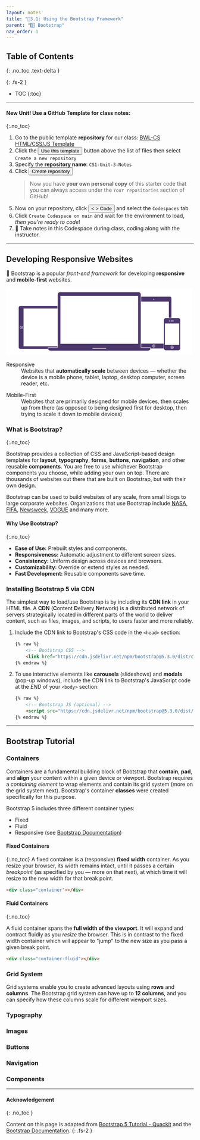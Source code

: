 ```yaml
---
layout: notes
title: "📓3.1: Using the Bootstrap Framework" 
parent: "3️⃣ Bootstrap"
nav_order: 1
---
```


## Table of Contents
{: .no_toc .text-delta }

{: .fs-2 }
- TOC
{:toc}

---
#### New Unit! Use a GitHub Template for class notes:
{:.no_toc}

<div class="setup" markdown="block">

1. Go to the public template **repository** for our class: [BWL-CS HTML/CSS/JS Template](https://github.com/BWL-CS/html-css-js-template)
2. Click the <button type="button" name="button" class="btn btn-green">Use this template</button> button above the list of files then select `Create a new repository`
3. Specify the **repository name**: `CS1-Unit-3-Notes`
4. Click <button type="button" name="button" class="btn btn-green">Create repository</button>
    > Now you have **your own personal copy** of this starter code that you can always access under the `Your repositories` section of GitHub! 
5. Now on your repository, click <button type="button" name="button" class="btn btn-green"> < > Code </button> and select the `Codespaces` tab
6. Click `Create Codespace on main` and wait for the environment to load, _then you're ready to code_!
7. 📝 Take notes in this Codespace during class, coding along with the instructor.

</div>

---

## Developing Responsive Websites

🥾 Bootstrap is a popular _front-end framework_ for developing **responsive** and **mobile-first** websites. 

![image](responsive_design.png)

<html>
<dl>
  <dt>Responsive</dt>
  <dd>Websites that <strong>automatically scale</strong> between devices — whether the device is a mobile phone, tablet, laptop, desktop computer, screen reader, etc.</dd>
</dl>
</html>

<html>
<dl>
  <dt>Mobile-First</dt>
  <dd>Websites that are primarily designed for mobile devices, then scales up from there (as opposed to being designed first for desktop, then trying to scale it down to mobile devices)</dd>
</dl>
</html>

### What is Bootstrap?
{:.no_toc} 

Bootstrap provides a collection of CSS and JavaScript-based design templates for **layout**, **typography**, **forms**, **buttons**, **navigation**, and other reusable **components**. You are free to use whichever Bootstrap components you choose, while adding your own on top. There are thousands of websites out there that are built on Bootstrap, but with their own design.

Bootstrap can be used to build websites of any scale, from small blogs to large corporate websites. Organizations that use Bootstrap include [NASA](https://www.nasa.gov/), [FIFA](https://www.fifa.com/en), [Newsweek](https://www.newsweek.com/), [VOGUE](https://www.vogue.com/) and many more.

#### Why Use Bootstrap?
{:.no_toc} 
* **Ease of Use:** Prebuilt styles and components.
* **Responsiveness:** Automatic adjustment to different screen sizes.
* **Consistency:** Uniform design across devices and browsers.
* **Customizability:** Override or extend styles as needed.
* **Fast Development:** Reusable components save time.

### Installing Bootstrap 5 via CDN

The simplest way to load/use Bootstrap is by including its **CDN link** in your HTML file. A **CDN** (**C**ontent **D**elivery **N**etwork) is a distributed network of servers strategically located in different parts of the world to deliver content, such as files, images, and scripts, to users faster and more reliably.

1. Include the CDN link to Bootstrap's CSS code in the `<head>` section:
    ```html
    {% raw %}
        <!-- Bootstrap CSS -->
        <link href="https://cdn.jsdelivr.net/npm/bootstrap@5.3.0/dist/css/bootstrap.min.css" rel="stylesheet">
    {% endraw %} 
    ```
1. To use interactive elements like **carousels** (slideshows) and **modals** (pop-up windows), include the CDN link to Bootstrap's JavaScript code at the _END_ of your `<body>` section:
    ```html
    {% raw %}
        <!-- Bootstrap JS (optional) -->
        <script src="https://cdn.jsdelivr.net/npm/bootstrap@5.3.0/dist/js/bootstrap.bundle.min.js"></script>
    {% endraw %} 
    ```

---

## Bootstrap Tutorial

### Containers

Containers are a fundamental building block of Bootstrap that **contain**, **pad**, and **align** your content within a given device or viewport. Bootstrap requires a *containing element* to wrap elements and contain its grid system (more on the grid system next). Bootstrap's container **classes** were created specifically for this purpose.

Bootstrap 5 includes three different container types:
* Fixed
* Fluid
* Responsive (see [Bootstrap Documentation](https://getbootstrap.com/docs/5.3/layout/containers/))

#### Fixed Containers
{:.no_toc}
A fixed container is a (responsive) **fixed width** container. As you resize your browser, its width remains intact, until it passes a certain _breakpoint_ (as specified by you — more on that next), at which time it will resize to the new width for that break point.

```html
<div class="container"></div>
```

#### Fluid Containers
{:.no_toc}

A fluid container spans the **full width of the viewport**. It will expand and contract fluidly as you _resize_ the browser. This is in contrast to the fixed width container which will appear to "jump" to the new size as you pass a given break point.


```html
<div class="container-fluid"></div>
```

### Grid System

Grid systems enable you to create advanced layouts using **rows** and **columns**. The Bootstrap grid system can have up to **12 columns**, and you can specify how these columns scale for different viewport sizes.


### Typography

### Images

### Buttons

### Navigation

### Components

---

#### Acknowledgement
{: .no_toc }

Content on this page is adapted from [Bootstrap 5 Tutorial - Quackit](https://www.quackit.com/bootstrap/bootstrap_5/tutorial/) and the [Bootstrap Documentation](https://getbootstrap.com/).
{: .fs-2 }
